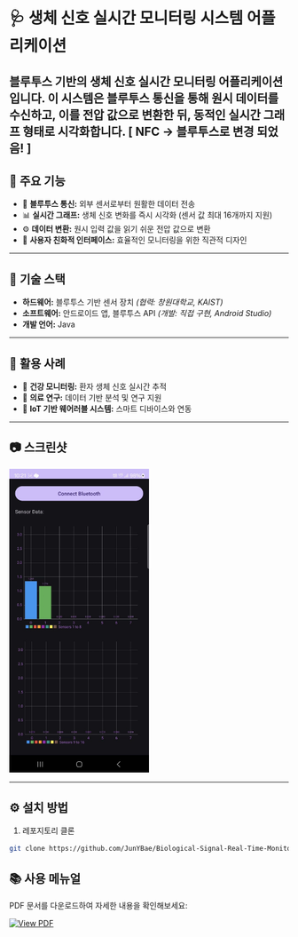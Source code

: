 # 🩺 생체 신호 실시간 모니터링 시스템 어플리케이션  
블루투스 기반의 생체 신호 실시간 모니터링 어플리케이션입니다. 이 시스템은 블루투스 통신을 통해 원시 데이터를 수신하고, 이를 전압 값으로 변환한 뒤, 동적인 실시간 그래프 형태로 시각화합니다.
[ NFC -> 블루투스로 변경 되었음! ]
---

## 🚀 주요 기능  
- 📡 **블루투스 통신:** 외부 센서로부터 원활한 데이터 전송
- 📊 **실시간 그래프:** 생체 신호 변화를 즉시 시각화 (센서 값 최대 16개까지 지원)
- ⚙️ **데이터 변환:** 원시 입력 값을 읽기 쉬운 전압 값으로 변환  
- 📱 **사용자 친화적 인터페이스:** 효율적인 모니터링을 위한 직관적 디자인  
---

## 🔧 기술 스택  
- **하드웨어:** 블루투스 기반 센서 장치 *(협력: 창원대학교, KAIST)*  
- **소프트웨어:** 안드로이드 앱, 블루투스 API *(개발: 직접 구현, Android Studio)*  
- **개발 언어:** Java  

---

## 🌟 활용 사례  
- 🏥 **건강 모니터링:** 환자 생체 신호 실시간 추적  
- 🔬 **의료 연구:** 데이터 기반 분석 및 연구 지원  
- 📲 **IoT 기반 웨어러블 시스템:** 스마트 디바이스와 연동  

---

## 📷 스크린샷  
<img src="img/real_time_graph.jpg" alt="실시간 그래프" style="width:50%;"> 

---

## ⚙️ 설치 방법  
1. 레포지토리 클론  
```bash
git clone https://github.com/JunYBae/Biological-Signal-Real-Time-Monitoring-System-Application.git
```
## 📚 사용 메뉴얼

PDF 문서를 다운로드하여 자세한 내용을 확인해보세요:

[![View PDF](https://img.shields.io/badge/View%20PDF-%23FF4C4C?style=for-the-badge&logo=adobe&logoColor=white)](menual.pdf)
